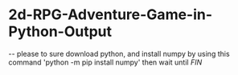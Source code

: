 # 2d-RPG-Adventure-Game-in-Python-Output

-- please to sure download python, and install numpy by using this command 'python -m pip install numpy' then wait until *FIN*
